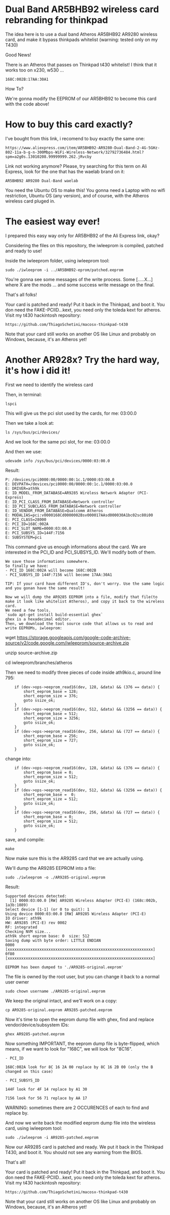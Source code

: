 # Dual Band AR5BHB92 wireless card rebranding for thinkpad

The idea here is to use a dual band Atheros AR5BHB92 AR9280 wireless card, and make it bypass thinkpads whitelist (warning: tested only on my T430)

Good News!

There is an Atheros that passes on Thinkpad t430 whitelist! I think that it works too on x230, w530 ...

`168C:002B:17AA:30A1`

How To?

We're gonna modify the EEPROM of our AR5BHB92 to become this card with the code above!	


# How to buy this card exactly?

I've bought from this link, i recomend to buy exactly the same one:

`https://www.aliexpress.com/item/AR5BHB92-AR9280-Dual-Band-2-4G-5GHz-802-11a-b-g-n-300Mbps-WiFi-Wireless-Network/32792736484.html?spm=a2g0s.13010208.99999999.262.jRvcby`

Link not working anymore?
Please, try searching for this term on Ali Express, look for the one that has the waelab brand on it:

`AR5BHB92 AR9280 Dual-Band waelab`

You need the Ubuntu OS to make this!
You gonna need a Laptop with no wifi restriction, Ubuntu OS (any version), and of course, with the Atheros wireless card pluged in.


# The easiest way ever!

I prepared this easy way only for AR5BHB92 of the Ali Express link, okay?

Considering the files on this repository, the iwleeprom is compiled, patched and ready to use!

Inside the iwleeprom folder, using iwleeprom tool:  

`sudo ./iwleeprom -i ../AR5BHB92-eprom/patched.eeprom`  

You're gonna see some messages of the write process. Some [.....X...] where X are the mods
... and some success write message on the final.

That's all folks!	

Your card is patched and ready! Put it back in the Thinkpad, and boot it. You don need the FAKE-PCIID...kext, you need only the toleda kext for atheros. Visit my t430 hackintosh repository:  

`https://github.com/ThiagoSchetini/macosx-thinkpad-t430`  

Note that your card still works on another OS like Linux and probably on Windows, because, it's an Atheros yet! 


# Another AR928x? Try the hard way, it's how i did it!

First we need to identify the wireless card

Then, in terminal: 

`lspci`  

This will give us the pci slot used by the cards, for me: 03:00.0  

Then we take a look at:  

`ls /sys/bus/pci/devices/`  

And we look for the same pci slot, for me: 03:00.0 

And then we use:  

`udevadm info /sys/bus/pci/devices/0000:03:00.0`  

Result:

```
P: /devices/pci0000:00/0000:00:1c.1/0000:03:00.0
E: DEVPATH=/devices/pci0000:00/0000:00:1c.1/0000:03:00.0
E: DRIVER=ath9k
E: ID_MODEL_FROM_DATABASE=AR9285 Wireless Network Adapter (PCI-Express)
E: ID_PCI_CLASS_FROM_DATABASE=Network controller
E: ID_PCI_SUBCLASS_FROM_DATABASE=Network controller
E: ID_VENDOR_FROM_DATABASE=Qualcomm Atheros
E: MODALIAS=pci:v0000168Cd0000002Bsv000017AAsd000030A1bc02sc80i00
E: PCI_CLASS=28000
E: PCI_ID=168C:002A
E: PCI_SLOT_NAME=0000:03:00.0
E: PCI_SUBSYS_ID=144F:7156
E: SUBSYSTEM=pci
```

This command give us enough informations about the card. We are interested in the PCI_ID and PCI_SUBSYS_ID. We'll modify both of them.  

```
We save those informations somewhere.  
So finally we have:  
- PCI_ID 168C:002A will become 168C:002B  
- PCI_SUBSYS_ID 144F:7156 will become 17AA:30A1 

TIP: If your card have different ID's, don't worry. Use the same logic and you gonan have the same result!

Now we will dump the AR9285 EEPROM into a file, modify that file(to make it look like whitelist Atheros), and copy it back to the wireless card.  
We need a few tools.  
`sudo apt-get install build-essential ghex`  
ghex is a hexadecimal editor.  
Then, we download the tool source code that allows us to read and write EEPROMs, iwleeprom:  
```

wget https://storage.googleapis.com/google-code-archive-source/v2/code.google.com/iwleeprom/source-archive.zip

unzip source-archive.zip

cd iwleeprom/branches/atheros


Then we need to modify three pieces of code inside ath9kio.c, around line 795:  

```
	if (dev->ops->eeprom_read16(dev, 128, &data) && (376 == data)) {
		short_eeprom_base = 128;
		short_eeprom_size = 376;
		goto ssize_ok;
	}
	if (dev->ops->eeprom_read16(dev, 512, &data) && (3256 == data)) {
		short_eeprom_base = 512;
		short_eeprom_size = 3256;
		goto ssize_ok;
	}
	if (dev->ops->eeprom_read16(dev, 256, &data) && (727 == data)) {
		short_eeprom_base = 256;
		short_eeprom_size = 727;
		goto ssize_ok;
	}
```

change into:  

```
	if (dev->ops->eeprom_read16(dev, 128, &data) && (376 == data)) {
		short_eeprom_base = 0;
		short_eeprom_size = 512;
		goto ssize_ok;
	}
	if (dev->ops->eeprom_read16(dev, 512, &data) && (3256 == data)) {
		short_eeprom_base =  0;
		short_eeprom_size = 512;
		goto ssize_ok;
	}
	if (dev->ops->eeprom_read16(dev, 256, &data) && (727 == data)) {
		short_eeprom_base = 0;
		short_eeprom_size = 512;
		goto ssize_ok;
	}
```

save, and compile:  

`make`  

Now make sure this is the AR9285 card that we are actually using.

We'll dump the AR9285 EEPROM into a file:  

`sudo ./iwleeprom -o ./AR9285-original.eeprom`  

Result:  

```
Supported devices detected:
  [1] 0000:03:00.0 [RW] AR9285 Wireless Adapter (PCI-E) (168c:002b, 1a3b:1089)
Select device [1-1] (or 0 to quit): 1
Using device 0000:03:00.0 [RW] AR9285 Wireless Adapter (PCI-E)
IO driver: ath9k
HW: AR9285 (PCI-E) rev 0002
RF: integrated
Checking NVM size...
ath9k short eeprom base: 0  size: 512
Saving dump with byte order: LITTLE ENDIAN
0000 [xxxxxxxxxxxxxxxxxxxxxxxxxxxxxxxxxxxxxxxxxxxxxxxxxxxxxxxxxxxxxxxx]
0f80 [xxxxxxxxxxxxxxxxxxxxxxxxxxxxxxxxxxxxxxxxxxxxxxxxxxxxxxxxxxxxxxxx]

EEPROM has been dumped to './AR9285-original.eeprom'
```

The file is owned by the root user, but you can change it back to a normal user owner 

`sudo chown username ./AR9285-original.eeprom`

We keep the original intact, and we'll work on a copy:  

`cp AR9285-original.eeprom AR9285-patched.eeprom`  

Now it's time to open the eeprom dump file with ghex, find and replace vendor/device/subsystem IDs:  

`ghex AR9285-patched.eeprom`  

Now something IMPORTANT, the eeprom dump file is byte-flipped, which means, if we want to look for "168C", we will look for "8C16".  

```
- PCI_ID 

168C:002A look for 8C 16 2A 00 replace by 8C 16 2B 00 (only the B changed on this case)

- PCI_SUBSYS_ID 

144F look for 4F 14 replace by A1 30

7156 look for 56 71 replace by AA 17 
```

WARNING: sometimes there are 2 OCCURENCES of each to find and replace by.

And now we write back the modified eeprom dump file into the wireless card, using iwleeprom tool:  

`sudo ./iwleeprom -i AR9285-patched.eeprom`  

Now our AR9285 card is patched and ready. We put it back in the Thinkpad T430, and boot it. You should not see any warning from the BIOS.  

That's all!

Your card is patched and ready! Put it back in the Thinkpad, and boot it. You don need the FAKE-PCIID...kext, you need only the toleda kext for atheros. Visit my t430 hackintosh repository:  

`https://github.com/ThiagoSchetini/macosx-thinkpad-t430`  

Note that your card still works on another OS like Linux and probably on Windows, because, it's an Atheros yet! 
